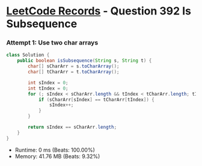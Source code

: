 # [LeetCode Records](../README.md) - Question 392 Is Subsequence

### Attempt 1: Use two char arrays
```java
class Solution {
    public boolean isSubsequence(String s, String t) {
        char[] sCharArr = s.toCharArray();
        char[] tCharArr = t.toCharArray();

        int sIndex = 0;
        int tIndex = 0;
        for (; sIndex < sCharArr.length && tIndex < tCharArr.length; tIndex++) {
            if (sCharArr[sIndex] == tCharArr[tIndex]) {
                sIndex++;
            }
        }

        return sIndex == sCharArr.length;
    }
}
```
- Runtime: 0 ms (Beats: 100.00%)
- Memory: 41.76 MB (Beats: 9.32%)

<br>
